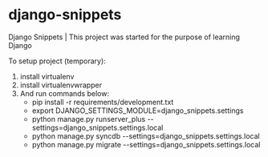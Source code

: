 django-snippets
===============

Django Snippets | This project was started for the purpose of learning Django

To setup project (temporary):

1. install virtualenv
2. install virtualenvwrapper
3. And run commands below:
    - pip install -r requirements/development.txt
    - export DJANGO_SETTINGS_MODULE=django_snippets.settings
    - python manage.py runserver_plus --settings=django_snippets.settings.local
    - python manage.py syncdb --settings=django_snippets.settings.local
    - python manage.py migrate --settings=django_snippets.settings.local
